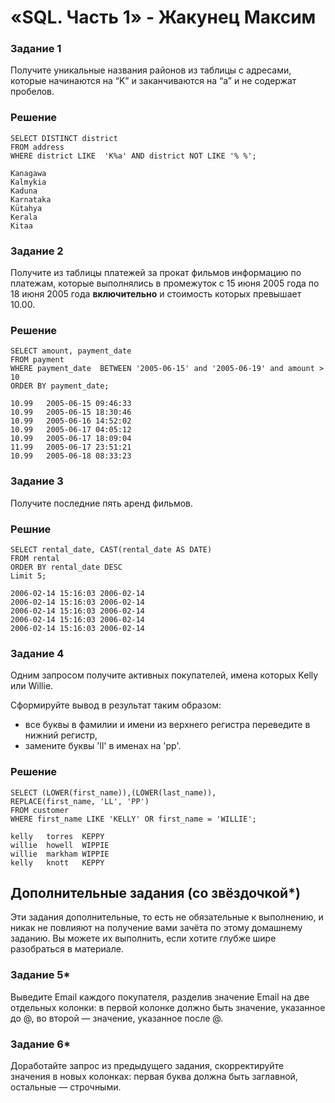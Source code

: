 #  «SQL. Часть 1» - Жакунец Максим

### Задание 1

Получите уникальные названия районов из таблицы с адресами, которые начинаются на “K” и заканчиваются на “a” и не содержат пробелов.

### Решение 

```
SELECT DISTINCT district
FROM address
WHERE district LIKE  'K%a' AND district NOT LIKE '% %';

```

```
Kanagawa
Kalmykia
Kaduna
Karnataka
Kütahya
Kerala
Kitaa

```

### Задание 2

Получите из таблицы платежей за прокат фильмов информацию по платежам, которые выполнялись в промежуток с 15 июня 2005 года по 18 июня 2005 года **включительно** и стоимость которых превышает 10.00.

### Решение

```
SELECT amount, payment_date 
FROM payment 
WHERE payment_date  BETWEEN '2005-06-15' and '2005-06-19' and amount > 10
ORDER BY payment_date;

```

```
10.99	2005-06-15 09:46:33
10.99	2005-06-15 18:30:46
10.99	2005-06-16 14:52:02
10.99	2005-06-17 04:05:12
10.99	2005-06-17 18:09:04
11.99	2005-06-17 23:51:21
10.99	2005-06-18 08:33:23

```

### Задание 3

Получите последние пять аренд фильмов.

### Решние 

```
SELECT rental_date, CAST(rental_date AS DATE)
FROM rental
ORDER BY rental_date DESC 
Limit 5;

```

```
2006-02-14 15:16:03	2006-02-14
2006-02-14 15:16:03	2006-02-14
2006-02-14 15:16:03	2006-02-14
2006-02-14 15:16:03	2006-02-14
2006-02-14 15:16:03	2006-02-14

```

### Задание 4

Одним запросом получите активных покупателей, имена которых Kelly или Willie. 

Сформируйте вывод в результат таким образом:
- все буквы в фамилии и имени из верхнего регистра переведите в нижний регистр,
- замените буквы 'll' в именах на 'pp'.

### Решение 

```
SELECT (LOWER(first_name)),(LOWER(last_name)),
REPLACE(first_name, 'LL', 'PP')
FROM customer
WHERE first_name LIKE 'KELLY' OR first_name = 'WILLIE';

```

```
kelly	torres	KEPPY
willie	howell	WIPPIE
willie	markham	WIPPIE
kelly	knott	KEPPY

```

## Дополнительные задания (со звёздочкой*)
Эти задания дополнительные, то есть не обязательные к выполнению, и никак не повлияют на получение вами зачёта по этому домашнему заданию. Вы можете их выполнить, если хотите глубже шире разобраться в материале.

### Задание 5*

Выведите Email каждого покупателя, разделив значение Email на две отдельных колонки: в первой колонке должно быть значение, указанное до @, во второй — значение, указанное после @.

### Задание 6*

Доработайте запрос из предыдущего задания, скорректируйте значения в новых колонках: первая буква должна быть заглавной, остальные — строчными.
